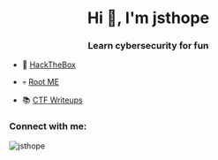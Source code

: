 <h1 align="center">Hi 👋, I'm jsthope</h1>
<h3 align="center">Learn cybersecurity for fun</h3>

- 🧊 [HackTheBox](https://app.hackthebox.com/profile/793201)

- 💀 [Root ME](https://www.root-me.org/HOPE-560754)

- 📚 [CTF Writeups](https://jsthope.xyz/)

<h3 align="left">Connect with me:</h3>
<p align="left">
</p>

<p><img align="center" src="https://github-readme-stats.vercel.app/api/top-langs?username=jsthope&show_icons=true&theme=onedark&locale=en&layout=compact" alt="jsthope" /></p>


